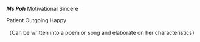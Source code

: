 ***Ms Poh***
Motivational
Sincere

Patient
Outgoing
Happy

（Can be written into a poem or song and elaborate on her characteristics）

